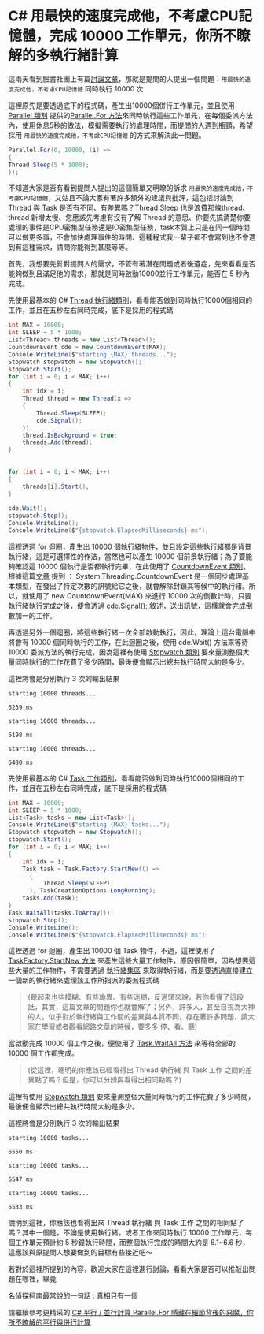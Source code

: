 # C# 用最快的速度完成他，不考慮CPU記憶體，完成 10000 工作單元，你所不瞭解的多執行緒計算

這兩天看到臉書社團上有篇[討論文章](https://www.facebook.com/groups/DotNetUserGroupTaiwan/permalink/2529212007371902/?__cft__[0]=AZVjLCAjclLXi_wGI2-cX3YmQ9e0gT6mnwDUJlpepA3bLG8ouzkUD3Ut-zMHakKbnb0A4LyIkHGK9tBVvyWjsoiSGp3ENvCt6Fk1cjZpVyZQIjLrsr95fxHoS4bDUueBn3jYRYanMXevB3w3ZR5oIGb81IYaxUHd_t0zr3gz96Lp9GZxg5xnNKU9-xd2pBknniA&__tn__=%2CO%2CP-R)，那就是提問的人提出一個問題：`用最快的速度完成他，不考慮CPU記憶體` 同時執行 10000 次

這裡原先是要透過底下的程式碼，產生出10000個併行工作單元，並且使用 [Parallel 類別](https://docs.microsoft.com/zh-tw/dotnet/api/system.threading.tasks.parallel?view=netcore-3.1&WT.mc_id=DT-MVP-5002220) 提供的[Parallel.For 方法](https://docs.microsoft.com/zh-tw/dotnet/api/system.threading.tasks.parallel.for?view=netcore-3.1&WT.mc_id=DT-MVP-5002220)來同時執行這些工作單元，在每個委派方法內，使用休息5秒的做法，模擬需要執行的處理時間，而提問的人遇到瓶頸，希望採用 `用最快的速度完成他，不考慮CPU記憶體` 的方式來解決此一問題。

```csharp
Parallel.For(0, 10000, (i) =>
{
Thread.Sleep(5 * 1000);
});
```

不知道大家是否有看到提問人提出的這個簡單又明瞭的訴求 `用最快的速度完成他，不考慮CPU記憶體`，又姑且不論大家有著許多額外的建議與批評，這包括討論到 Thread 與 Task 是否有不同、有差異嗎？Thread.Sleep 也是浪費那條thread、thread 新增太慢、您應該先考慮有沒有了解 Thread 的意思、你要先搞清楚你要處理的事件是CPU密集型任務還是IO密集型任務，task本質上只是在同一個時間可以做更多事，不會加快處理事件的時間、這種程式我一輩子都不會寫到也不會遇到有這種需求，請問你能得到甚麼等等。

首先，我想要先針對提問人的需求，不管有著潛在問題或者後遺症，先來看看是否能夠做到且滿足他的需求，那就是同時啟動10000並行工作單元，能否在 5 秒內完成。

先使用最基本的 C# [Thread 執行緒類別](https://docs.microsoft.com/zh-tw/dotnet/api/system.threading.thread?view=net-5.0&WT.mc_id=DT-MVP-5002220)，看看能否做到同時執行10000個相同的工作，並且在五秒左右同時完成，底下是採用的程式碼

```csharp
int MAX = 10000;
int SLEEP = 5 * 1000;
List<Thread> threads = new List<Thread>();
CountdownEvent cde = new CountdownEvent(MAX);
Console.WriteLine($"starting {MAX} threads...");
Stopwatch stopwatch = new Stopwatch();
stopwatch.Start();
for (int i = 0; i < MAX; i++)
{
    int idx = i;
    Thread thread = new Thread(x =>
    {
        Thread.Sleep(SLEEP);
        cde.Signal();
    });
    thread.IsBackground = true;
    threads.Add(thread);
}
 
 
for (int i = 0; i < MAX; i++)
{
    threads[i].Start();
}
 
cde.Wait();
stopwatch.Stop();
Console.WriteLine();
Console.WriteLine($"{stopwatch.ElapsedMilliseconds} ms");
```

這裡透過 for 迴圈，產生出 10000 個執行緒物件，並且設定這些執行緒都是背景執行緒，這是可選擇性的作法，當然也可以產生 10000 個前景執行緒；為了要能夠確認這 10000 個執行是否都執行完畢，在此使用了 [CountdownEvent 類別](https://docs.microsoft.com/zh-tw/dotnet/api/system.threading.countdownevent?view=net-5.0&WT.mc_id=DT-MVP-5002220)，根據這篇[文章](https://docs.microsoft.com/zh-tw/dotnet/standard/threading/countdownevent?WT.mc_id=DT-MVP-5002220) 提到 ： System.Threading.CountdownEvent 是一個同步處理基本類型，在發出了特定次數的訊號給它之後，就會解除封鎖其等候中的執行緒。所以，就使用了 new CountdownEvent(MAX) 來進行 10000 次的倒數計時，只要執行緒執行完成之後，便會透過 cde.Signal(); 敘述，送出訊號，這樣就會完成倒數加一的工作。

再透過另外一個迴圈，將這些執行緒一次全部啟動執行，因此，理論上這台電腦中將會有 10000 個同時執行的工作，在此迴圈之後，使用 cde.Wait() 方法來等待 10000 委派方法的執行完成，因為這裡有使用 [Stopwatch 類別](https://docs.microsoft.com/zh-tw/dotnet/api/system.diagnostics.stopwatch?view=netcore-3.1&WT.mc_id=DT-MVP-5002220) 要來量測整個大量同時執行的工作花費了多少時間，最後便會顯示出總共執行時間大約是多少。

這裡將會是分別執行 3 次的輸出結果

```
starting 10000 threads...

6239 ms

starting 10000 threads...

6198 ms

starting 10000 threads...

6480 ms
```

先使用最基本的 C# [Task 工作類別](https://docs.microsoft.com/zh-tw/dotnet/api/system.threading.tasks.task?view=net-5.0&WT.mc_id=DT-MVP-5002220)，看看能否做到同時執行10000個相同的工作，並且在五秒左右同時完成，底下是採用的程式碼

```csharp
int MAX = 10000;
int SLEEP = 5 * 1000;
List<Task> tasks = new List<Task>();
Console.WriteLine($"starting {MAX} tasks...");
Stopwatch stopwatch = new Stopwatch();
stopwatch.Start();
for (int i = 0; i < MAX; i++)
{
    int idx = i;
    Task task = Task.Factory.StartNew(() =>
      {
          Thread.Sleep(SLEEP);
      }, TaskCreationOptions.LongRunning);
    tasks.Add(task);
}
Task.WaitAll(tasks.ToArray());
stopwatch.Stop();
Console.WriteLine();
Console.WriteLine($"{stopwatch.ElapsedMilliseconds} ms");
```

這裡透過 for 迴圈，產生出 10000 個 Task 物件，不過，這裡使用了 [TaskFactory.StartNew 方法](https://docs.microsoft.com/zh-tw/dotnet/api/system.threading.tasks.taskfactory.startnew?view=net-5.0&WT.mc_id=DT-MVP-5002220) 來產生這些大量工作物件，原因很簡單，因為想要這些大量的工作物件，不需要透過 [執行緒集區](https://docs.microsoft.com/zh-tw/dotnet/standard/threading/the-managed-thread-pool?WT.mc_id=DT-MVP-5002220) 來取得執行緒，而是要透過直接建立一個新的執行緒來處理該工作所指派的委派程式碼 

>(聽起來也些模糊、有些詭異、有些迷糊，反過頭來說，若你看懂了這段話，其實，這篇文章的問題你也就會解了；另外，許多人，甚至自視為大神的人，似乎對於執行緒與工作間的差異與本質不同，存在著許多問題，請大家在學習或者觀看網路文章的時候，要多多 停、看、聽)

當啟動完成 10000 個工作之後，便使用了 [Task.WaitAll 方法](https://docs.microsoft.com/zh-tw/dotnet/api/system.threading.tasks.task.waitall?view=net-5.0&WT.mc_id=DT-MVP-5002220) 來等待全部的 10000 個工作都完成。

> (從這裡，聰明的你應該已經看得出 Thread 執行緒 與 Task 工作 之間的差異點了嗎？但是，你可以分辨與看得出相同點嗎？)

這裡有使用 [Stopwatch 類別](https://docs.microsoft.com/zh-tw/dotnet/api/system.diagnostics.stopwatch?view=netcore-3.1&WT.mc_id=DT-MVP-5002220) 要來量測整個大量同時執行的工作花費了多少時間，最後便會顯示出總共執行時間大約是多少。

這裡將會是分別執行 3 次的輸出結果

```
starting 10000 tasks...

6550 ms

starting 10000 tasks...

6547 ms

starting 10000 tasks...

6533 ms
```

說明到這裡，你應該也看得出來 Thread 執行緒 與 Task 工作 之間的相同點了嗎？其中一個是，不論是使用執行緒，或者工作來同時執行 10000 工作單元，每個工作單元預計約 5 秒鐘執行時間，而整個執行完成的時間大約是 6.1~6.6 秒，這應該與原提問人想要做到的目標有些接近吧～

若對於這裡所提到的內容，歡迎大家在這裡進行討論，看看大家是否可以推敲出問題在哪裡，畢竟

名偵探柯南最常說的一句話 : 真相只有一個

請繼續參考更精采的 [C# 平行 / 並行計算 Parallel.For 隱藏在細節背後的惡魔，你所不瞭解的平行與併行計算](https://csharpkh.blogspot.com/2020/11/Parallel-For-Foreach-Thread-ThreadPool-Concurrent-Tricky.html)



